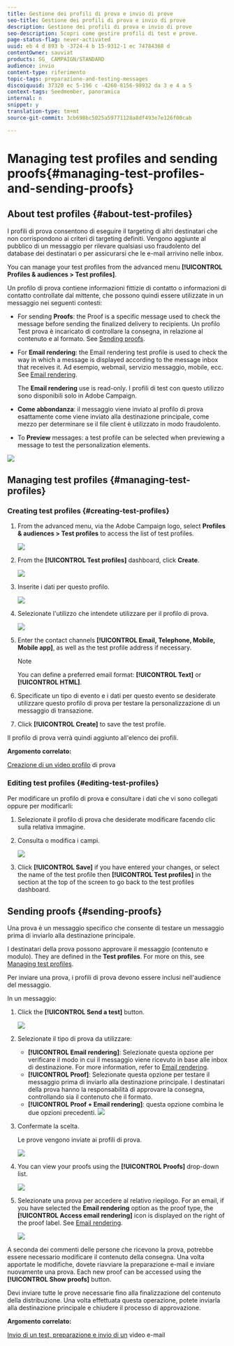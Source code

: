 ```yaml
---
title: Gestione dei profili di prova e invio di prove
seo-title: Gestione dei profili di prova e invio di prove
description: Gestione dei profili di prova e invio di prove
seo-description: Scopri come gestire profili di test e prove.
page-status-flag: never-activated
uuid: eb 4 d 893 b -3724-4 b 15-9312-1 ec 74784368 d
contentOwner: sauviat
products: SG_ CAMPAIGN/STANDARD
audience: invio
content-type: riferimento
topic-tags: preparazione-and-testing-messages
discoiquuid: 37320 ec 5-196 c -4260-8156-98932 da 3 e 4 a 5
context-tags: Seedmember, panoramica
internal: n
snippet: y
translation-type: tm+mt
source-git-commit: 3cb698bc5025a59771128a8df493e7e126f00cab

---
```



# Managing test profiles and sending proofs{#managing-test-profiles-and-sending-proofs}

## About test profiles {#about-test-profiles}

I profili di prova consentono di eseguire il targeting di altri destinatari che non corrispondono ai criteri di targeting definiti. Vengono aggiunte al pubblico di un messaggio per rilevare qualsiasi uso fraudolento del database dei destinatari o per assicurarsi che le e-mail arrivino nelle inbox.

You can manage your test profiles from the advanced menu **[!UICONTROL Profiles & audiences > Test profiles]**.

Un profilo di prova contiene informazioni fittizie di contatto o informazioni di contatto controllate dal mittente, che possono quindi essere utilizzate in un messaggio nei seguenti contesti:

* For sending **Proofs**: the Proof is a specific message used to check the message before sending the finalized delivery to recipients. Un profilo Test prova è incaricato di controllare la consegna, in relazione al contenuto e al formato. See [Sending proofs](../../sending/using/managing-test-profiles-and-sending-proofs.md#sending-proofs).
* For **Email rendering**: the Email rendering test profile is used to check the way in which a message is displayed according to the message inbox that receives it. Ad esempio, webmail, servizio messaggio, mobile, ecc. See [Email rendering](../../sending/using/email-rendering.md).

   The **Email rendering** use is read-only. I profili di test con questo utilizzo sono disponibili solo in Adobe Campaign.

* **Come abbondanza**: il messaggio viene inviato al profilo di prova esattamente come viene inviato alla destinazione principale, come mezzo per determinare se il file client è utilizzato in modo fraudolento.
* To **Preview** messages: a test profile can be selected when previewing a message to test the personalization elements.

![](assets/test_profile.png)

## Managing test profiles {#managing-test-profiles}

### Creating test profiles {#creating-test-profiles}

1. From the advanced menu, via the Adobe Campaign logo, select **Profiles &amp; audiences &gt; Test profiles** to access the list of test profiles.

   ![](assets/test_profile_creation_1.png)

1. From the **[!UICONTROL Test profiles]** dashboard, click **Create**.

   ![](assets/test_profile_creation_2.png)

1. Inserite i dati per questo profilo.

   ![](assets/test_profile_creation_3.png)

1. Selezionate l'utilizzo che intendete utilizzare per il profilo di prova.

   ![](assets/test_profile_creation_4.png)

1. Enter the contact channels **[!UICONTROL Email, Telephone, Mobile, Mobile app]**, as well as the test profile address if necessary.

   >[!NOTE]
   >
   >You can define a preferred email format: **[!UICONTROL Text]** or **[!UICONTROL HTML]**.

1. Specificate un tipo di evento e i dati per questo evento se desiderate utilizzare questo profilo di prova per testare la personalizzazione di un messaggio di transazione.
1. Click **[!UICONTROL Create]** to save the test profile.

Il profilo di prova verrà quindi aggiunto all'elenco dei profili.

**Argomento correlato:**

[Creazione di un video profilo](https://helpx.adobe.com/campaign/kt/acs/using/acs-test-profiles-feature-video-use.html) di prova

### Editing test profiles {#editing-test-profiles}

Per modificare un profilo di prova e consultare i dati che vi sono collegati oppure per modificarli:

1. Selezionate il profilo di prova che desiderate modificare facendo clic sulla relativa immagine.
1. Consulta o modifica i campi.

   ![](assets/test_profile_edit.png)

1. Click **[!UICONTROL Save]** if you have entered your changes, or select the name of the test profile then **[!UICONTROL Test profiles]** in the section at the top of the screen to go back to the test profiles dashboard.

## Sending proofs {#sending-proofs}

Una prova è un messaggio specifico che consente di testare un messaggio prima di inviarlo alla destinazione principale.

I destinatari della prova possono approvare il messaggio (contenuto e modulo). They are defined in the **Test profiles**. For more on this, see [Managing test profiles](../../sending/using/managing-test-profiles-and-sending-proofs.md#managing-test-profiles).

Per inviare una prova, i profili di prova devono essere inclusi nell'audience del messaggio.

In un messaggio:

1. Click the **[!UICONTROL Send a test]** button.

   ![](assets/bat_select.png)

1. Selezionate il tipo di prova da utilizzare:

   * **[!UICONTROL Email rendering]**: Selezionate questa opzione per verificare il modo in cui il messaggio viene ricevuto in base alle inbox di destinazione. For more information, refer to [Email rendering](../../sending/using/email-rendering.md).
   * **[!UICONTROL Proof]**: Selezionate questa opzione per testare il messaggio prima di inviarlo alla destinazione principale. I destinatari della prova hanno la responsabilità di approvare la consegna, controllando sia il contenuto che il formato.
   * **[!UICONTROL Proof + Email rendering]**: questa opzione combina le due opzioni precedenti.
   ![](assets/bat_select1.png)

1. Confermate la scelta.

   Le prove vengono inviate ai profili di prova.

   ![](assets/bat_select2.png)

1. You can view your proofs using the **[!UICONTROL Proofs]** drop-down list.

   ![](assets/bat_view.png)

1. Selezionate una prova per accedere al relativo riepilogo. For an email, if you have selected the **Email rendering** option as the proof type, the **[!UICONTROL Access email rendering]** icon is displayed on the right of the proof label. See [Email rendering](../../sending/using/email-rendering.md).

   ![](assets/bat_view2.png)

A seconda dei commenti delle persone che ricevono la prova, potrebbe essere necessario modificare il contenuto della consegna. Una volta apportate le modifiche, dovete riavviare la preparazione e-mail e inviare nuovamente una prova. Each new proof can be accessed using the **[!UICONTROL Show proofs]** button.

Devi inviare tutte le prove necessarie fino alla finalizzazione del contenuto della distribuzione. Una volta effettuata questa operazione, potete inviarla alla destinazione principale e chiudere il processo di approvazione.

**Argomento correlato:**

[Invio di un test, preparazione e invio di un](https://helpx.adobe.com/campaign/kt/acs/using/acs-sending-test-preparing-sending-email-feature-video-use.html) video e-mail

<!-- ## Sending proofs using additional data {#sending-proofs-using-additional-data}

This section describes how to send proofs using real customer data accessible via a workflow, as opposed to using fake test profile data. This allows you to check that the variables used in the workflow are accurate and to get a view of the message that your recipients will receive.

1. Create a test profile and enable **[!UICONTROL Proof]** and **[!UICONTROL Trap]** as the intended usage. For more on this, see [Managing test profiles](../../sending/using/managing-test-profiles-and-sending-proofs.md#managing-test-profiles).

    This test profile becomes part of the targeted audience.

   >[!NOTE]
   >
   >When using a test profile as a trap, for any enriched fields in a message, the corresponding additional data is randomly picked from a real targeted profile and assigned to the trap test profile.

1. Access the marketing activity list and create a test workflow.

   See [Creating a workflow](../../automating/using/building-a-workflow.md#creating-a-workflow).

1. Drag and drop a **[!UICONTROL Query]** activity into your workflow and open it.

   The Query activity is presented in the [Query](../../automating/using/query.md) section.

1. Add additional data from a linked table. For more on this, see [Enriching data](../../automating/using/query.md#enriching-data).

1. Drag and drop an **Email delivery** activity into your workflow and open it.

   The Email delivery activity is presented in the [Email delivery](../../automating/using/email-delivery.md) section.

1. From the email message dashboard, select the test profile with trap usage that you created.

1. Add to your email content personalization fields using the additional data that you defined in the Query activity.

1. Save the email and start the workflow.

During message preparation, the target count includes the test profile that you selected.
Once the message is sent, additional data is replaced by data from a real profile.

>[!NOTE]
   >
   >Only additional data are replaced. No real profile data such as first name or last name will be used for the test profile. -->
